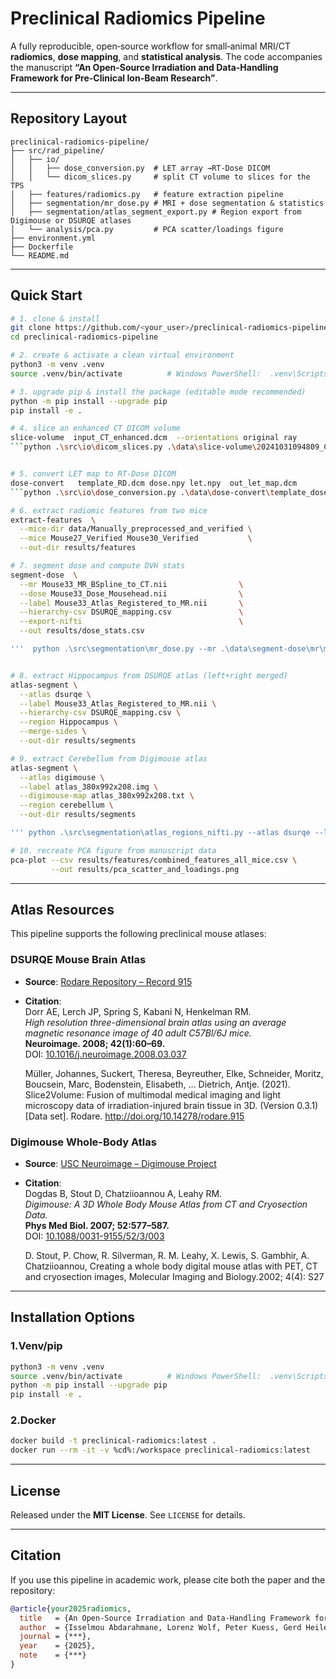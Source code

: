 # Preclinical Radiomics Pipeline

A fully reproducible, open‑source workflow for small‑animal MRI/CT **radiomics**, **dose mapping**, and **statistical analysis**. The code accompanies the manuscript **“An Open-Source Irradiation and Data-Handling Framework for Pre-Clinical Ion-Beam Research”**.

---

## Repository Layout

```
preclinical-radiomics-pipeline/
├── src/rad_pipeline/           
│   ├── io/
│   │   ├── dose_conversion.py  # LET array →RT‑Dose DICOM
│   │   └── dicom_slices.py     # split CT volume to slices for the TPS
│   ├── features/radiomics.py   # feature extraction pipeline
│   ├── segmentation/mr_dose.py # MRI + dose segmentation & statistics
│   ├── segmentation/atlas_segment_export.py # Region export from Digimouse or DSURQE atlases
│   └── analysis/pca.py         # PCA scatter/loadings figure
├── environment.yml             
├── Dockerfile                  
└── README.md                   
```

---

## Quick Start

```bash
# 1. clone & install
git clone https://github.com/<your_user>/preclinical-radiomics-pipeline.git
cd preclinical-radiomics-pipeline

# 2. create & activate a clean virtual environment
python3 -m venv .venv
source .venv/bin/activate          # Windows PowerShell:  .venv\Scripts\Activate

# 3. upgrade pip & install the package (editable mode recommended)
python -m pip install --upgrade pip
pip install -e . 

# 4. slice an enhanced CT DICOM volume
slice-volume  input_CT_enhanced.dcm  --orientations original ray
```python .\src\io\dicom_slices.py .\data\slice-volume\20241031094809_CT_ISRATV_0.dcm```


# 5. convert LET map to RT‑Dose DICOM
dose-convert   template_RD.dcm dose.npy let.npy  out_let_map.dcm
```python .\src\io\dose_conversion.py .\data\dose-convert\template_dose.dcm  .\data\dose-convert\dose_npy.npy  .\data\dose-convert\let_npy.npy  .\data\dose-convert\out_let_map.dcm```

# 6. extract radiomic features from two mice
extract-features  \
  --mice-dir data/Manually_preprocessed_and_verified \
  --mice Mouse27_Verified Mouse30_Verified           \
  --out-dir results/features

# 7. segment dose and compute DVH stats
segment-dose  \
  --mr Mouse33_MR_BSpline_to_CT.nii                \
  --dose Mouse33_Dose_Mousehead.nii                \
  --label Mouse33_Atlas_Registered_to_MR.nii       \
  --hierarchy-csv DSURQE_mapping.csv               \
  --export-nifti                                   \
  --out results/dose_stats.csv

'''  python .\src\segmentation\mr_dose.py --mr .\data\segment-dose\mr\mr_volume.nii --dose .\data\segment-dose\dose\dose_volume.nii --atlas .\data\segment-dose\atlas\registered_atlas.nii --hierarchy-csv .\data\segment-dose\atlas\registered_atlas_labels.csv '''


# 8. extract Hippocampus from DSURQE atlas (left+right merged)
atlas-segment \
  --atlas dsurqe \
  --label Mouse33_Atlas_Registered_to_MR.nii \
  --hierarchy-csv DSURQE_mapping.csv \
  --region Hippocampus \
  --merge-sides \
  --out-dir results/segments

# 9. extract Cerebellum from Digimouse atlas
atlas-segment \
  --atlas digimouse \
  --label atlas_380x992x208.img \
  --digimouse-map atlas_380x992x208.txt \
  --region cerebellum \
  --out-dir results/segments

''' python .\src\segmentation\atlas_regions_nifti.py --atlas dsurqe --label .\data\segment-dose\atlas\registered_atlas.nii --hierarchy-csv .\data\segment-dose\atlas\registered_atlas_labels.csv --region "Hippocampal region" --side both --merge-sides --smooth-radius 0 --out-dir .\data\segment-atlas '''

# 10. recreate PCA figure from manuscript data
pca-plot --csv results/features/combined_features_all_mice.csv \
         --out results/pca_scatter_and_loadings.png
```

---

## Atlas Resources

This pipeline supports the following preclinical mouse atlases:

### DSURQE Mouse Brain Atlas

- **Source**: [Rodare Repository – Record 915](https://rodare.hzdr.de/record/915)
- **Citation**:  
  Dorr AE, Lerch JP, Spring S, Kabani N, Henkelman RM.  
  *High resolution three-dimensional brain atlas using an average magnetic resonance image of 40 adult C57Bl/6J mice.*  
  **Neuroimage. 2008; 42(1):60–69.**  
  DOI: [10.1016/j.neuroimage.2008.03.037](https://doi.org/10.1016/j.neuroimage.2008.03.037)
  
  Müller, Johannes, Suckert, Theresa, Beyreuther, Elke, Schneider, Moritz, Boucsein, Marc,
  Bodenstein, Elisabeth, … Dietrich, Antje. (2021). Slice2Volume: Fusion of multimodal medical imaging 
  and light microscopy data of irradiation-injured brain tissue in 3D. 
  (Version 0.3.1) [Data set]. Rodare. http://doi.org/10.14278/rodare.915
  

### Digimouse Whole-Body Atlas

- **Source**: [USC Neuroimage – Digimouse Project](https://neuroimage.usc.edu/neuro/Digimouse)
- **Citation**:  
  Dogdas B, Stout D, Chatziioannou A, Leahy RM.  
  *Digimouse: A 3D Whole Body Mouse Atlas from CT and Cryosection Data.*  
  **Phys Med Biol. 2007; 52:577–587.**  
  DOI: [10.1088/0031-9155/52/3/003](http://dx.doi.org/10.1088%2F0031-9155%2F52%2F3%2F003)

  D. Stout, P. Chow, R. Silverman, R. M. Leahy, X. Lewis, S. Gambhir, 
  A. Chatziioannou, Creating a whole body digital mouse atlas with PET, CT and cryosection images,
  Molecular Imaging and Biology.2002; 4(4): S27

---

## Installation Options

### 1.Venv/pip

```bash
python3 -m venv .venv
source .venv/bin/activate          # Windows PowerShell:  .venv\Scripts\Activate
python -m pip install --upgrade pip
pip install -e . 
```

### 2.Docker

```bash
docker build -t preclinical-radiomics:latest .
docker run --rm -it -v %cd%:/workspace preclinical-radiomics:latest
```

---

## License

Released under the **MIT License**. See `LICENSE` for details.

---

## Citation

If you use this pipeline in academic work, please cite both the paper and the repository:

```bibtex
@article{your2025radiomics,
  title   = {An Open-Source Irradiation and Data-Handling Framework for Pre-Clinical Ion-Beam Research},
  author  = {Isselmou Abdarahmane, Lorenz Wolf, Peter Kuess, Gerd Heilemann, Silvia Stocchiero, Barbara Knäusl, Ingo Feinerer, Markus Zeilinger, Dietmar Georg},
  journal = {***},
  year    = {2025},
  note    = {***}
}
```


